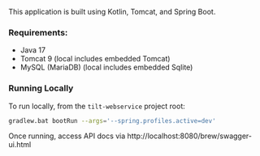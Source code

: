 This application is built using Kotlin, Tomcat, and Spring Boot.

### Requirements:
- Java 17
- Tomcat 9 (local includes embedded Tomcat)
- MySQL (MariaDB) (local includes embedded Sqlite)

### Running Locally

To run locally, from the `tilt-webservice` project root:
```bash
gradlew.bat bootRun --args='--spring.profiles.active=dev'
```

Once running, access API docs via
http://localhost:8080/brew/swagger-ui.html

